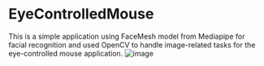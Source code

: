 # EyeControlledMouse
This is a simple application using FaceMesh model from Mediapipe for facial recognition and used OpenCV to handle image-related tasks for the eye-controlled mouse application.
![image](https://github.com/lunick8483/EyeControlledMouse/assets/61297855/2111cdfe-e277-481f-8826-c057935fd6aa)
